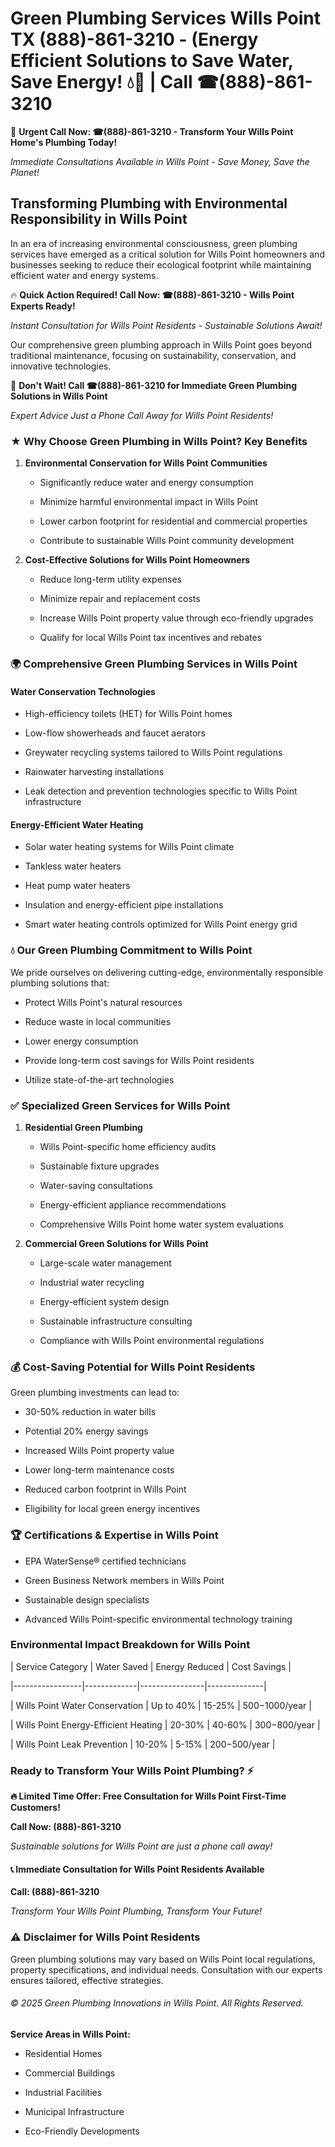 # Green Plumbing Services Wills Point TX (888)-861-3210 - (Energy Efficient Solutions to Save Water, Save Energy! 💧🌿 | Call ☎(888)-861-3210

🚨 **Urgent Call Now: ☎(888)-861-3210 - Transform Your Wills Point Home's Plumbing Today!**
*Immediate Consultations Available in Wills Point - Save Money, Save the Planet!*

## Transforming Plumbing with Environmental Responsibility in Wills Point

In an era of increasing environmental consciousness, green plumbing services have emerged as a critical solution for Wills Point homeowners and businesses seeking to reduce their ecological footprint while maintaining efficient water and energy systems. 

🔥 **Quick Action Required! Call Now: ☎(888)-861-3210 - Wills Point Experts Ready!**
*Instant Consultation for Wills Point Residents - Sustainable Solutions Await!*

Our comprehensive green plumbing approach in Wills Point goes beyond traditional maintenance, focusing on sustainability, conservation, and innovative technologies.

🚨 **Don't Wait! Call ☎(888)-861-3210 for Immediate Green Plumbing Solutions in Wills Point**
*Expert Advice Just a Phone Call Away for Wills Point Residents!*

### ★ Why Choose Green Plumbing in Wills Point? Key Benefits

1. **Environmental Conservation for Wills Point Communities** 
   - Significantly reduce water and energy consumption
   - Minimize harmful environmental impact in Wills Point
   - Lower carbon footprint for residential and commercial properties
   - Contribute to sustainable Wills Point community development

2. **Cost-Effective Solutions for Wills Point Homeowners** 
   - Reduce long-term utility expenses
   - Minimize repair and replacement costs
   - Increase Wills Point property value through eco-friendly upgrades
   - Qualify for local Wills Point tax incentives and rebates

### 🌍 Comprehensive Green Plumbing Services in Wills Point

#### Water Conservation Technologies
- High-efficiency toilets (HET) for Wills Point homes
- Low-flow showerheads and faucet aerators
- Greywater recycling systems tailored to Wills Point regulations
- Rainwater harvesting installations
- Leak detection and prevention technologies specific to Wills Point infrastructure

#### Energy-Efficient Water Heating
- Solar water heating systems for Wills Point climate
- Tankless water heaters
- Heat pump water heaters
- Insulation and energy-efficient pipe installations
- Smart water heating controls optimized for Wills Point energy grid

### 💧 Our Green Plumbing Commitment to Wills Point

We pride ourselves on delivering cutting-edge, environmentally responsible plumbing solutions that:
- Protect Wills Point's natural resources
- Reduce waste in local communities
- Lower energy consumption
- Provide long-term cost savings for Wills Point residents
- Utilize state-of-the-art technologies

### ✅ Specialized Green Services for Wills Point

1. **Residential Green Plumbing**
   - Wills Point-specific home efficiency audits
   - Sustainable fixture upgrades
   - Water-saving consultations
   - Energy-efficient appliance recommendations
   - Comprehensive Wills Point home water system evaluations

2. **Commercial Green Solutions for Wills Point**
   - Large-scale water management
   - Industrial water recycling
   - Energy-efficient system design
   - Sustainable infrastructure consulting
   - Compliance with Wills Point environmental regulations

### 💰 Cost-Saving Potential for Wills Point Residents

Green plumbing investments can lead to:
- 30-50% reduction in water bills
- Potential 20% energy savings
- Increased Wills Point property value
- Lower long-term maintenance costs
- Reduced carbon footprint in Wills Point
- Eligibility for local green energy incentives

### 🏆 Certifications & Expertise in Wills Point

- EPA WaterSense® certified technicians
- Green Business Network members in Wills Point
- Sustainable design specialists
- Advanced Wills Point-specific environmental technology training

### Environmental Impact Breakdown for Wills Point

| Service Category | Water Saved | Energy Reduced | Cost Savings |
|-----------------|-------------|----------------|--------------|
| Wills Point Water Conservation | Up to 40% | 15-25% | $500-$1000/year |
| Wills Point Energy-Efficient Heating | 20-30% | 40-60% | $300-$800/year |
| Wills Point Leak Prevention | 10-20% | 5-15% | $200-$500/year |

### Ready to Transform Your Wills Point Plumbing? ⚡

**🔥 Limited Time Offer: Free Consultation for Wills Point First-Time Customers!**

**Call Now: (888)-861-3210**
*Sustainable solutions for Wills Point are just a phone call away!*

#### 📞 Immediate Consultation for Wills Point Residents Available

**Call: (888)-861-3210**
*Transform Your Wills Point Plumbing, Transform Your Future!*

### ⚠️ Disclaimer for Wills Point Residents

Green plumbing solutions may vary based on Wills Point local regulations, property specifications, and individual needs. Consultation with our experts ensures tailored, effective strategies.

###### © 2025 Green Plumbing Innovations in Wills Point. All Rights Reserved.

**Service Areas in Wills Point:** 
- Residential Homes
- Commercial Buildings
- Industrial Facilities
- Municipal Infrastructure
- Eco-Friendly Developments